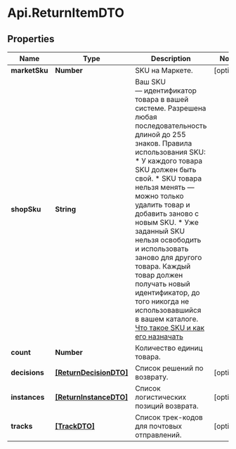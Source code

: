 # Api.ReturnItemDTO

## Properties

Name | Type | Description | Notes
------------ | ------------- | ------------- | -------------
**marketSku** | **Number** | SKU на Маркете. | [optional] 
**shopSku** | **String** | Ваш SKU — идентификатор товара в вашей системе.  Разрешена любая последовательность длиной до 255 знаков.  Правила использования SKU:  * У каждого товара SKU должен быть свой.  * SKU товара нельзя менять — можно только удалить товар и добавить заново с новым SKU.  * Уже заданный SKU нельзя освободить и использовать заново для другого товара. Каждый товар должен получать новый идентификатор, до того никогда не использовавшийся в вашем каталоге.  [Что такое SKU и как его назначать](https://yandex.ru/support/marketplace/assortment/add/index.html#fields)  | 
**count** | **Number** | Количество единиц товара. | 
**decisions** | [**[ReturnDecisionDTO]**](ReturnDecisionDTO.md) | Список решений по возврату. | [optional] 
**instances** | [**[ReturnInstanceDTO]**](ReturnInstanceDTO.md) | Список логистических позиций возврата. | [optional] 
**tracks** | [**[TrackDTO]**](TrackDTO.md) | Список трек-кодов для почтовых отправлений. | [optional] 


